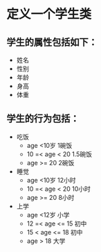 # 定义一个学生类
## 学生的属性包括如下：
* 姓名
* 性别
* 年龄
* 身高
* 体重

## 学生的行为包括：
* 吃饭
    * age <10岁 1碗饭
    * 10 =< age < 20 1.5碗饭
    * age >= 20 2碗饭
* 睡觉
    * age <10岁 12小时
    * 10 =< age < 20 10小时
    * age >= 20 8小时
* 上学
    * age <12岁 小学
    * 12 =< age <= 15 初中
    * 15 < age <= 18 初中
    * age > 18 大学